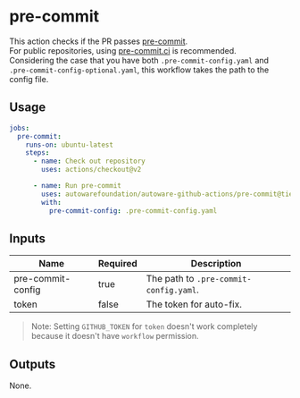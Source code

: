 # pre-commit

This action checks if the PR passes [pre-commit](https://pre-commit.com/).  
For public repositories, using [pre-commit.ci](https://pre-commit.ci/) is recommended.  
Considering the case that you have both `.pre-commit-config.yaml` and `.pre-commit-config-optional.yaml`, this workflow takes the path to the config file.

## Usage

```yaml
jobs:
  pre-commit:
    runs-on: ubuntu-latest
    steps:
      - name: Check out repository
        uses: actions/checkout@v2

      - name: Run pre-commit
        uses: autowarefoundation/autoware-github-actions/pre-commit@tier4/proposal
        with:
          pre-commit-config: .pre-commit-config.yaml
```

## Inputs

| Name              | Required | Description                            |
| ----------------- | -------- | -------------------------------------- |
| pre-commit-config | true     | The path to `.pre-commit-config.yaml`. |
| token             | false    | The token for auto-fix.                |

> Note: Setting `GITHUB_TOKEN` for `token` doesn't work completely because it doesn't have `workflow` permission.

## Outputs

None.
